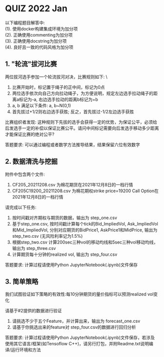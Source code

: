 # QUIZ 2022 Jan

以下编程题目解答中: \
(1). 使用docker构建集成环境为加分项 \
(2). 正确使用commenting为加分项 \
(3). 正确使用docstring为加分项 \
(4). 良好且一致的代码风格为加分项

## 1. "轮流"拔河比赛

两位拔河选手参加一个轮流拔河对决，比赛规则如下: \
1. 比赛开始时，标记置于绳子的正中间，标记为0点 
2. 两位选手依次向自己方向拉动绳子，为方便说明，规定左边选手拉动绳子的距离a标记为-a, 右边选手拉动的距离b标记为+b 
3. a, b 满足以下条件: a, b~N(0,1)
4. 首先拔过+1/2则右边选手获胜; 反之，首先拔过-1/2左边选手获胜

比赛组织者发现: 这种规则下先拔的选手会获得一定的优势，为保证公平，必须给后发选手一定的补偿以保证比赛公平。请问中间标记需要向后发选手移动多少距离才能保证比赛的绝对公平? 

答题要求: 可以通过编程或者数学方法推导结果，结果保留六位有效数字


## 2. 数据清洗与挖掘

附件中包含两个文件:
1. CF205_20211208.csv 为棉花期货在2021年12月8日的一档行情
2. CF205C19200_20211208.csv 为棉花期权strike price=19200 Call Option在2021年12月8日的一档行情

请完成以下任务:

1. 按时间戳对齐期权与期货的数据，输出为 step_one.csv
2. 基于step_one.csv, 按时间戳计算每个tick的Bid_ImpliedVol, Ask_ImpliedVol和Mid_ImpliedVol, 分别对应期货的BidPrice1, AskPrice1和MidPrice, 输出为step_two.csv (无风险利率记为1.5%)
3. 根据step_two.csv 计算200sec三种vol的移动均线和5sec三种vol移动均线，输出为 step_three.csv
4. 计算期货每十分钟的realized vol, 输出为 step_four.csv

答题要求: 计算过程请使用Python JupyterNotebook(.ipynb)文件保存

## 3. 简单策略

我们试图验证如下策略的有效性:每10分钟期货的量价指标可以预测realized vol变化

请基于#2提供的数据进行验证

1. 请挑选不少于五个Feature，并计算出来，输出为 forecast_one.csv
2. 请基于你挑选出来的feature对 step_four.csv的数据进行回归分析

答题要求: 计算过程请使用Python JupyterNotebook(.ipynb)文件保存，若涉及使用其它语言/框架(如Tensoflow C++)，请另行打包，并附Readme.txt说明编译/运行环境和方法
